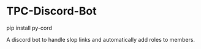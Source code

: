 # TPC-Discord-Bot

pip install py-cord

A discord bot to handle slop links and automatically add roles to members. 
